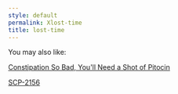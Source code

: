 ```yaml
---
style: default
permalink: Xlost-time
title: lost-time
---
```

You may also like:

[Constipation So Bad, You'll Need a Shot of Pitocin](http://scp-wiki.net/constipation-so-bad-you-ll-need-a-shot-of-pitocin)

[SCP-2156](http://scp-wiki.net/scp-2156)
